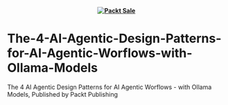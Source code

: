 
<b><p align='center'>[![Packt Sale](https://static.packt-cdn.com/assets/images/packt+events/Improve_UX.png)](https://packt.link/algotradingpython)</p></b> 

# The-4-AI-Agentic-Design-Patterns-for-AI-Agentic-Worflows-with-Ollama-Models
The 4 AI Agentic Design Patterns for AI Agentic Worflows - with Ollama Models, Published by Packt Publishing
